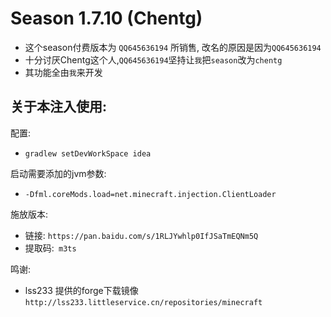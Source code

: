 # Season 1.7.10 (Chentg)

* 这个season付费版本为 `QQ645636194` 所销售, 改名的原因是因为`QQ645636194`
* 十分讨厌Chentg这个人,`QQ645636194`坚持让`我`把`season`改为`chentg`
* 其功能全由`我`来开发


## 关于本注入使用:

配置:
* `gradlew setDevWorkSpace idea`

启动需要添加的jvm参数:
* `-Dfml.coreMods.load=net.minecraft.injection.ClientLoader`

施放版本:
* 链接: `https://pan.baidu.com/s/1RLJYwhlp0IfJSaTmEQNm5Q ` 
* 提取码:` m3ts`

鸣谢:
* lss233 提供的forge下载镜像 `http://lss233.littleservice.cn/repositories/minecraft`
